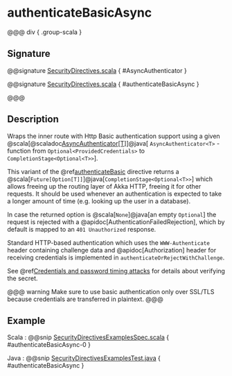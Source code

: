 # authenticateBasicAsync

@@@ div { .group-scala }
## Signature

@@signature [SecurityDirectives.scala](/http/src/main/scala/akka/http/scaladsl/server/directives/SecurityDirectives.scala) { #AsyncAuthenticator }

@@signature [SecurityDirectives.scala](/http/src/main/scala/akka/http/scaladsl/server/directives/SecurityDirectives.scala) { #authenticateBasicAsync }

@@@

## Description

Wraps the inner route with Http Basic authentication support using a given @scala[@scaladoc[AsyncAuthenticator[T]](akka.http.scaladsl.server.Directives#AsyncAuthenticator[T]=akka.http.scaladsl.server.directives.Credentials=%3Escala.concurrent.Future[Option[T]])]@java[ `AsyncAuthenticator<T>` - function from `Optional<ProvidedCredentials>` to `CompletionStage<Optional<T>>`].

This variant of the @ref[authenticateBasic](authenticateBasic.md) directive returns a @scala[`Future[Option[T]]`]@java[`CompletionStage<Optional<T>>`] which allows freeing up the routing
layer of Akka HTTP, freeing it for other requests. It should be used whenever an authentication is expected to take
a longer amount of time (e.g. looking up the user in a database).

In case the returned option is @scala[`None`]@java[an empty `Optional`] the request is rejected with a @apidoc[AuthenticationFailedRejection],
which by default is mapped to an `401 Unauthorized` response.

Standard HTTP-based authentication which uses the `WWW-Authenticate` header containing challenge data and
@apidoc[Authorization] header for receiving credentials is implemented in `authenticateOrRejectWithChallenge`.

See @ref[Credentials and password timing attacks](index.md#credentials-and-timing-attacks) for details about verifying the secret.

@@@ warning
Make sure to use basic authentication only over SSL/TLS because credentials are transferred in plaintext.
@@@

## Example

Scala
:  @@snip [SecurityDirectivesExamplesSpec.scala](/docs/src/test/scala/docs/http/scaladsl/server/directives/SecurityDirectivesExamplesSpec.scala) { #authenticateBasicAsync-0 }

Java
:  @@snip [SecurityDirectivesExamplesTest.java](/docs/src/test/java/docs/http/javadsl/server/directives/SecurityDirectivesExamplesTest.java) { #authenticateBasicAsync }
